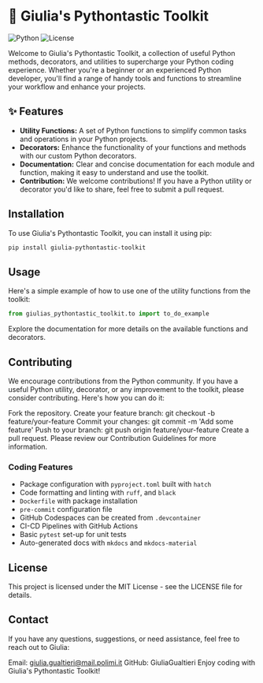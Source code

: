 # 🎈 Giulia's Pythontastic Toolkit

![Python](https://img.shields.io/badge/Python-3.x-blue.svg)
![License](https://img.shields.io/badge/License-MIT-green.svg)

Welcome to Giulia's Pythontastic Toolkit, a collection of useful Python methods, decorators, and utilities to supercharge your Python coding experience. Whether you're a beginner or an experienced Python developer, you'll find a range of handy tools and functions to streamline your workflow and enhance your projects.

## ✨ Features

- **Utility Functions:** A set of Python functions to simplify common tasks and operations in your Python projects.
- **Decorators:** Enhance the functionality of your functions and methods with our custom Python decorators.
- **Documentation:** Clear and concise documentation for each module and function, making it easy to understand and use the toolkit.
- **Contribution:** We welcome contributions! If you have a Python utility or decorator you'd like to share, feel free to submit a pull request.

## Installation

To use Giulia's Pythontastic Toolkit, you can install it using pip:

```bash
pip install giulia-pythontastic-toolkit
```

## Usage
Here's a simple example of how to use one of the utility functions from the toolkit:

```python
from giulias_pythontastic_toolkit.to import to_do_example
```
Explore the documentation for more details on the available functions and decorators.

## Contributing
We encourage contributions from the Python community. If you have a useful Python utility, decorator, or any improvement to the toolkit, please consider contributing. Here's how you can do it:

Fork the repository.
Create your feature branch: git checkout -b feature/your-feature
Commit your changes: git commit -m 'Add some feature'
Push to your branch: git push origin feature/your-feature
Create a pull request.
Please review our Contribution Guidelines for more information.

### Coding Features

* Package configuration with `pyproject.toml` built with `hatch`
* Code formatting and linting with `ruff`, and `black`
* `Dockerfile` with package installation
* `pre-commit` configuration file
* GitHub Codespaces can be created from `.devcontainer`
* CI-CD Pipelines with GitHub Actions
* Basic `pytest` set-up for unit tests
* Auto-generated docs with `mkdocs` and `mkdocs-material`

## License
This project is licensed under the MIT License - see the LICENSE file for details.

## Contact
If you have any questions, suggestions, or need assistance, feel free to reach out to Giulia:

Email: giulia.gualtieri@mail.polimi.it
GitHub: GiuliaGualtieri
Enjoy coding with Giulia's Pythontastic Toolkit!





